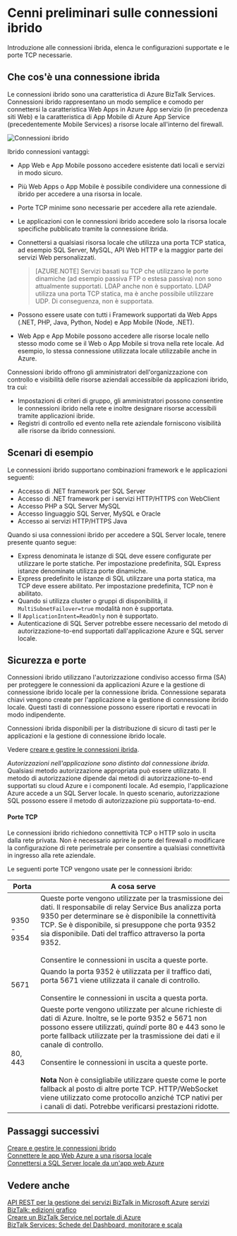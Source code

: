 <properties
    pageTitle="Cenni preliminari sulle connessioni ibrido | Microsoft Azure"
    description="Informazioni sulle connessioni ibrida, sicurezza, le porte TCP e configurazioni supportate. MABS WABS."
    services="biztalk-services"
    documentationCenter=""
    authors="MandiOhlinger"
    manager="erikre"
    editor=""/>

<tags
    ms.service="biztalk-services"
    ms.workload="integration"
    ms.tgt_pltfrm="na"
    ms.devlang="na"
    ms.topic="get-started-article"
    ms.date="10/18/2016"
    ms.author="ccompy"/>


# <a name="hybrid-connections-overview"></a>Cenni preliminari sulle connessioni ibrido
Introduzione alle connessioni ibrida, elenca le configurazioni supportate e le porte TCP necessarie.


## <a name="what-is-a-hybrid-connection"></a>Che cos'è una connessione ibrida

Le connessioni ibrido sono una caratteristica di Azure BizTalk Services. Connessioni ibrido rappresentano un modo semplice e comodo per connettersi la caratteristica Web Apps in Azure App servizio (in precedenza siti Web) e la caratteristica di App Mobile di Azure App Service (precedentemente Mobile Services) a risorse locale all'interno del firewall.

![Connessioni ibrido][HCImage]

Ibrido connessioni vantaggi:

- App Web e App Mobile possono accedere esistente dati locali e servizi in modo sicuro.
- Più Web Apps o App Mobile è possibile condividere una connessione di ibrido per accedere a una risorsa in locale.
- Porte TCP minime sono necessarie per accedere alla rete aziendale.
- Le applicazioni con le connessioni ibrido accedere solo la risorsa locale specifiche pubblicato tramite la connessione ibrida.
- Connettersi a qualsiasi risorsa locale che utilizza una porta TCP statica, ad esempio SQL Server, MySQL, API Web HTTP e la maggior parte dei servizi Web personalizzati.

    > [AZURE.NOTE] Servizi basati su TCP che utilizzano le porte dinamiche (ad esempio passiva FTP o estesa passiva) non sono attualmente supportati. LDAP anche non è supportato. LDAP utilizza una porta TCP statica, ma è anche possibile utilizzare UDP. Di conseguenza, non è supportata.

- Possono essere usate con tutti i Framework supportati da Web Apps (.NET, PHP, Java, Python, Node) e App Mobile (Node, .NET).
- Web App e App Mobile possono accedere alle risorse locale nello stesso modo come se il Web o App Mobile si trova nella rete locale. Ad esempio, lo stessa connessione utilizzata locale utilizzabile anche in Azure.


Connessioni ibrido offrono gli amministratori dell'organizzazione con controllo e visibilità delle risorse aziendali accessibile da applicazioni ibrido, tra cui:

- Impostazioni di criteri di gruppo, gli amministratori possono consentire le connessioni ibrido nella rete e inoltre designare risorse accessibili tramite applicazioni ibride.
- Registri di controllo ed evento nella rete aziendale forniscono visibilità alle risorse da ibrido connessioni.


## <a name="example-scenarios"></a>Scenari di esempio

Le connessioni ibrido supportano combinazioni framework e le applicazioni seguenti:

- Accesso di .NET framework per SQL Server
- Accesso di .NET framework per i servizi HTTP/HTTPS con WebClient
- Accesso PHP a SQL Server MySQL
- Accesso linguaggio SQL Server, MySQL e Oracle
- Accesso ai servizi HTTP/HTTPS Java

Quando si usa connessioni ibrido per accedere a SQL Server locale, tenere presente quanto segue:

- Express denominata le istanze di SQL deve essere configurate per utilizzare le porte statiche. Per impostazione predefinita, SQL Express istanze denominate utilizza porte dinamiche.
- Express predefinito le istanze di SQL utilizzare una porta statica, ma TCP deve essere abilitato. Per impostazione predefinita, TCP non è abilitato.
- Quando si utilizza cluster o gruppi di disponibilità, il `MultiSubnetFailover=true` modalità non è supportata.
- Il `ApplicationIntent=ReadOnly` non è supportato.
- Autenticazione di SQL Server potrebbe essere necessario del metodo di autorizzazione-to-end supportati dall'applicazione Azure e SQL server locale.


## <a name="security-and-ports"></a>Sicurezza e porte

Connessioni ibrido utilizzano l'autorizzazione condiviso accesso firma (SA) per proteggere le connessioni da applicazioni Azure e la gestione di connessione ibrido locale per la connessione ibrida. Connessione separata chiavi vengono create per l'applicazione e la gestione di connessione ibrido locale. Questi tasti di connessione possono essere riportati e revocati in modo indipendente.

Connessioni ibrida disponibili per la distribuzione di sicuro di tasti per le applicazioni e la gestione di connessione ibrido locale.

Vedere [creare e gestire le connessioni ibrida](integration-hybrid-connection-create-manage.md).

*Autorizzazioni nell'applicazione sono distinto dal connessione ibrida*. Qualsiasi metodo autorizzazione appropriata può essere utilizzato. Il metodo di autorizzazione dipende dai metodi di autorizzazione-to-end supportati su cloud Azure e i componenti locale. Ad esempio, l'applicazione Azure accede a un SQL Server locale. In questo scenario, autorizzazione SQL possono essere il metodo di autorizzazione più supportata-to-end.

#### <a name="tcp-ports"></a>Porte TCP
Le connessioni ibrido richiedono connettività TCP o HTTP solo in uscita dalla rete privata. Non è necessario aprire le porte del firewall o modificare la configurazione di rete perimetrale per consentire a qualsiasi connettività in ingresso alla rete aziendale.

Le seguenti porte TCP vengono usate per le connessioni ibrido:

Porta | A cosa serve
--- | ---
9350 - 9354 | Queste porte vengono utilizzate per la trasmissione dei dati. Il responsabile di relay Service Bus analizza porta 9350 per determinare se è disponibile la connettività TCP. Se è disponibile, si presuppone che porta 9352 sia disponibile. Dati del traffico attraverso la porta 9352. <br/><br/>Consentire le connessioni in uscita a queste porte.
5671 | Quando la porta 9352 è utilizzata per il traffico dati, porta 5671 viene utilizzata il canale di controllo. <br/><br/>Consentire le connessioni in uscita a questa porta.
80, 443 | Queste porte vengono utilizzate per alcune richieste di dati di Azure. Inoltre, se le porte 9352 e 5671 non possono essere utilizzati, *quindi* porte 80 e 443 sono le porte fallback utilizzate per la trasmissione dei dati e il canale di controllo.<br/><br/>Consentire le connessioni in uscita a queste porte. <br/><br/>**Nota** Non è consigliabile utilizzare queste come le porte fallback al posto di altre porte TCP. HTTP/WebSocket viene utilizzato come protocollo anziché TCP nativi per i canali di dati. Potrebbe verificarsi prestazioni ridotte.



## <a name="next-steps"></a>Passaggi successivi

[Creare e gestire le connessioni ibrido](integration-hybrid-connection-create-manage.md)<br/>
[Connettere le app Web Azure a una risorsa locale](../app-service-web/web-sites-hybrid-connection-get-started.md)<br/>
[Connettersi a SQL Server locale da un'app web Azure](../app-service-web/web-sites-hybrid-connection-connect-on-premises-sql-server.md)<br/>


## <a name="see-also"></a>Vedere anche

[API REST per la gestione dei servizi BizTalk in Microsoft Azure](http://msdn.microsoft.com/library/azure/dn232347.aspx)
[servizi BizTalk: edizioni grafico](biztalk-editions-feature-chart.md)<br/>
[Creare un BizTalk Service nel portale di Azure](biztalk-provision-services.md)<br/>
[BizTalk Services: Schede del Dashboard, monitorare e scala](biztalk-dashboard-monitor-scale-tabs.md)<br/>

[HCImage]: ./media/integration-hybrid-connection-overview/WABS_HybridConnectionImage.png
[HybridConnectionTab]: ./media/integration-hybrid-connection-overview/WABS_HybridConnectionTab.png
[HCOnPremSetup]: ./media/integration-hybrid-connection-overview/WABS_HybridConnectionOnPremSetup.png
[HCManageConnection]: ./media/integration-hybrid-connection-overview/WABS_HybridConnectionManageConn.png
